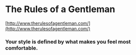 <!--
id: 648148329
link: http://tumblr.atmos.org/post/648148329/the-rules-of-a-gentleman
slug: the-rules-of-a-gentleman
date: Sun May 30 2010 17:01:42 GMT-0700 (PDT)
publish: 2010-05-030
tags: 
title: The Rules of a Gentleman
-->


The Rules of a Gentleman
========================

[http://www.therulesofagentleman.com/](http://www.therulesofagentleman.com/)

### Your style is defined by what makes you feel most comfortable.


